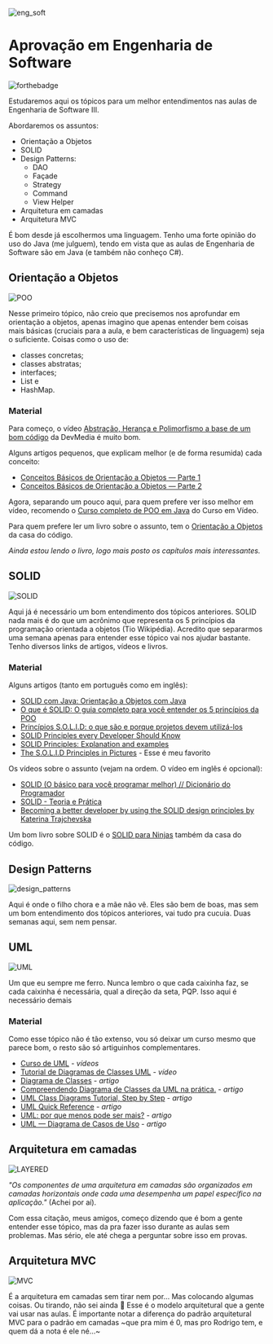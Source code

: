 ![eng_soft](https://miro.medium.com/max/3200/1*if1uQe4ZeFF3zT0jDKLGRA.jpeg)
# Aprovação em Engenharia de Software
![forthebadge](https://forthebadge.com/images/badges/made-with-java.svg)

Estudaremos aqui os tópicos para um melhor entendimentos nas aulas de Engenharia de Software III.

Abordaremos os assuntos:

 - Orientação a Objetos
 - SOLID
 - Design Patterns:
   - DAO
   - Façade
   - Strategy
   - Command
   - View Helper
 - Arquitetura em camadas
 - Arquitetura MVC

É bom desde já escolhermos uma linguagem. Tenho uma forte opinião do uso do Java (me julguem), tendo em vista que as aulas de Engenharia de Software são em Java (e também não conheço C#).

## Orientação a Objetos

![POO](https://lh3.googleusercontent.com/proxy/6RJ9km5H0NoaM5Dh9KF-01f1F7w-1gRGRyGj-M-xFbuyUqoV69mrKWwze6n7Bp4oNoswAq_7nQp5FdyoR2lRtjh2Gx5r2KRsTPHKAlZEcfxFsUs)

Nesse primeiro tópico, não creio que precisemos nos aprofundar em orientação a objetos, apenas imagino que apenas entender bem coisas mais básicas (cruciais para a aula, e bem características de linguagem) seja o suficiente.
Coisas como o uso de:

 - classes concretas;
 - classes abstratas;
 - interfaces;
 - List e
 - HashMap.
 
### Material
 
Para começo, o vídeo [Abstração, Herança e Polimorfismo a base de um bom código](https://www.youtube.com/watch?v=qiGTRJlCnlA) da DevMedia é muito bom.

Alguns artigos pequenos, que explicam melhor (e de forma resumida) cada conceito: 

- [Conceitos Básicos de Orientação a Objetos — Parte 1](https://medium.com/gdgcampinas/conceitos-b%C3%A1sicos-de-orienta%C3%A7%C3%A3o-a-objetos-b58809b2d809)
- [Conceitos Básicos de Orientação a Objetos — Parte 2](https://medium.com/@RafaelSermenho/conceitos-b%C3%A1sicos-de-orienta%C3%A7%C3%A3o-a-objetos-parte-2-5accfe670a6e)

Agora, separando um pouco aqui, para quem prefere ver isso melhor em vídeo, recomendo o [Curso completo de POO em Java](https://www.youtube.com/playlist?list=PLHz_AreHm4dkqe2aR0tQK74m8SFe-aGsY) do Curso em Vídeo.

Para quem prefere ler um livro sobre o assunto, tem o [Orientação a Objetos](https://drive.google.com/file/d/1Frj0x3YExf5zdhFaRCPyL32YLpD0qdXi/view?usp=sharing) da casa do código.

_Ainda estou lendo o livro, logo mais posto os capítulos mais interessantes._

## SOLID

![SOLID](https://miro.medium.com/max/3600/1*TjDnfpnw4gI8sZ2fvaK9zg.jpeg)

Aqui já é necessário um bom entendimento dos tópicos anteriores.
SOLID nada mais é do que um acrônimo que representa os 5 princípios da programação orientada a objetos (Tio Wikipédia).
Acredito que separarmos uma semana apenas para entender esse tópico vai nos ajudar bastante.
Tenho diversos links de artigos, vídeos e livros.

### Material

Alguns artigos (tanto em português como em inglês):
 - [SOLID com Java: Orientação a Objetos com Java](https://www.alura.com.br/conteudo/orientacao-a-objetos-avancada-e-principios-solid)
 - [O que é SOLID: O guia completo para você entender os 5 princípios da POO](https://medium.com/desenvolvendo-com-paixao/o-que-%C3%A9-solid-o-guia-completo-para-voc%C3%AA-entender-os-5-princ%C3%ADpios-da-poo-2b937b3fc530)
 - [Princípios S.O.L.I.D: o que são e porque projetos devem utilizá-los](https://medium.com/@mari_azevedo/princ%C3%ADpios-s-o-l-i-d-o-que-s%C3%A3o-e-porque-projetos-devem-utiliz%C3%A1-los-bf496b82b299)
 - [SOLID Principles every Developer Should Know](https://blog.bitsrc.io/solid-principles-every-developer-should-know-b3bfa96bb688)
 - [SOLID Principles: Explanation and examples](https://itnext.io/solid-principles-explanation-and-examples-715b975dcad4)
 - [The S.O.L.I.D Principles in Pictures](https://medium.com/backticks-tildes/the-s-o-l-i-d-principles-in-pictures-b34ce2f1e898) - Esse é meu favorito
 
Os vídeos sobre o assunto (vejam na ordem. O vídeo em inglês é opcional):
  - [SOLID (O básico para você programar melhor) // Dicionário do Programador](https://www.youtube.com/watch?v=mkx0CdWiPRA)
  - [SOLID - Teoria e Prática](https://www.youtube.com/watch?v=Q2QdkiX6p_Y)
  - [Becoming a better developer by using the SOLID design principles by Katerina Trajchevska](https://youtu.be/rtmFCcjEgEw)
  
Um bom livro sobre SOLID é o [SOLID para Ninjas](https://drive.google.com/file/d/1hJundIegQHJ-0SEPw9TD0Lv528kAVx_a/view?usp=sharing) também da casa do código.

## Design Patterns

![design_patterns](https://miro.medium.com/max/720/1*nwakpRp_GabhICWPNw5VDQ.png)

Aqui é onde o filho chora e a mãe não vê. Eles são bem de boas, mas sem um bom entendimento dos tópicos anteriores, vai tudo pra cucuia. Duas semanas aqui, sem nem pensar.

## UML

![UML](https://i.pinimg.com/236x/20/32/03/2032034a440712c975bcf721517d79b9--class-diagram-software-development.jpg)

Um que eu sempre me ferro. Nunca lembro o que cada caixinha faz, se cada caixinha é necessária, qual a direção da seta, PQP. Isso aqui é necessário demais

### Material

Como esse tópico não é tão extenso, vou só deixar um curso mesmo que parece bom, o resto são só artiguinhos complementares.

 - [Curso de UML](https://www.youtube.com/watch?v=C3xYBT3o_5k&list=PLucm8g_ezqNqCRGHGHoacCo6N1bfN7hXZ&index=1) - _vídeos_
 - [Tutorial de Diagramas de Classes UML](https://www.youtube.com/watch?v=rDidOn6KN9k) - _vídeo_
 - [Diagrama de Classes](https://medium.com/documenta%C3%A7ao-uml/diagrama-de-classes-ba91a9d29575) - _artigo_
 - [Compreendendo Diagrama de Classes da UML na prática.](https://medium.com/studio-oceano/compreendendo-diagrama-de-classes-da-uml-na-pr%C3%A1tica-1f7e6422021c) - _artigo_
 - [UML Class Diagrams Tutorial, Step by Step](https://medium.com/@smagid_allThings/uml-class-diagrams-tutorial-step-by-step-520fd83b300b) - _artigo_
 - [UML Quick Reference](https://medium.com/federicohaag/uml-unified-modeling-language-5a2a0c2fb973) - _artigo_
 - [UML: por que menos pode ser mais?](https://medium.com/@ullmanngabriel/uml-por-que-menos-pode-ser-mais-56d05e118711) - _artigo_
 - [UML — Diagrama de Casos de Uso](https://medium.com/operacionalti/uml-diagrama-de-casos-de-uso-29f4358ce4d5) - _artigo_

## Arquitetura em camadas

![LAYERED](https://herbertograca.files.wordpress.com/2018/11/100-explicit-architecture-svg.png?w=1024)

_"Os componentes de uma arquitetura em camadas são organizados em camadas horizontais onde cada uma desempenha um papel específico na aplicação."_ (Achei por aí).

Com essa citação, meus amigos, começo dizendo que é bom a gente entender esse tópico, mas da pra fazer isso durante as aulas sem problemas. Mas sério, ele até chega a perguntar sobre isso em provas.

## Arquitetura MVC

![MVC](https://4.bp.blogspot.com/-pWUFlbiZUAI/Vx1XdepeCLI/AAAAAAAAAV4/unTNxfFZwUkiBHWFAMP29qfLzYRoKNOYwCLcB/s1600/layer.png)

É a arquitetura em camadas sem tirar nem por... Mas colocando algumas coisas. Ou tirando, não sei ainda :thinking:
Esse é o modelo arquitetural que a gente vai usar nas aulas.
É importante notar a diferença do padrão arquitetural MVC para o padrão em camadas ~que pra mim é 0, mas pro Rodrigo tem, e quem dá a nota é ele né...~
